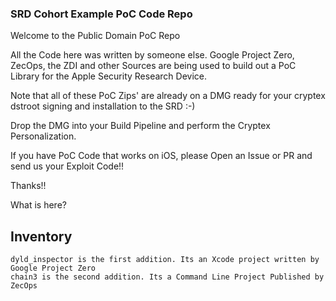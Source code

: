 ### SRD Cohort Example PoC Code Repo

Welcome to the Public Domain PoC Repo

All the Code here was written by someone else. Google Project Zero, ZecOps, the ZDI and other Sources are being used to build out a PoC Library for the Apple Security Research Device.

Note that all of these PoC Zips' are already on a DMG ready for your cryptex dstroot signing and installation to the SRD :-)

Drop the DMG into your Build Pipeline and perform the Cryptex Personalization.

If you have PoC Code that works on iOS, please Open an Issue or PR and send us your Exploit Code!!

Thanks!!

What is here?

Inventory
-------
```
dyld_inspector is the first addition. Its an Xcode project written by Google Project Zero
chain3 is the second addition. Its a Command Line Project Published by ZecOps
```
